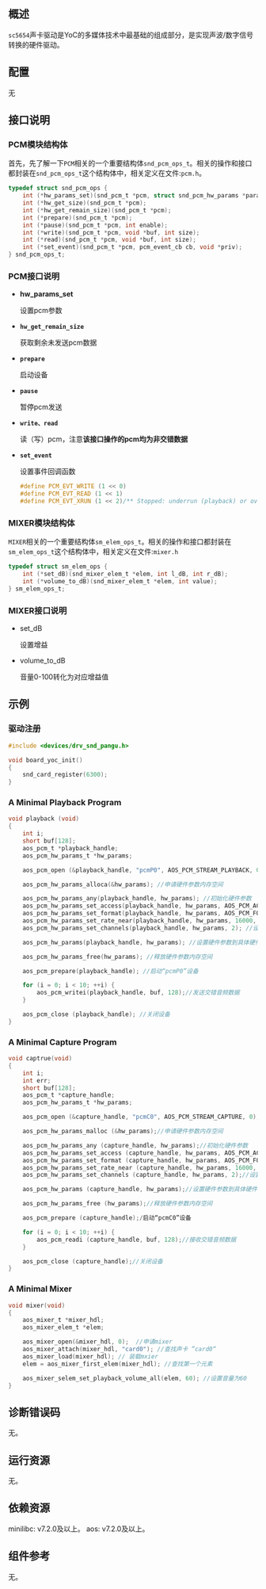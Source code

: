 ## 概述

`sc5654`声卡驱动是YoC的多媒体技术中最基础的组成部分，是实现声波/数字信号转换的硬件驱动。

## 配置

无

## 接口说明

### PCM模块结构体

首先，先了解一下`PCM`相关的一个重要结构体`snd_pcm_ops_t`。相关的操作和接口都封装在`snd_pcm_ops_t`这个结构体中，相关定义在文件:`pcm.h`。

```c
typedef struct snd_pcm_ops {
    int (*hw_params_set)(snd_pcm_t *pcm, struct snd_pcm_hw_params *params);
    int (*hw_get_size)(snd_pcm_t *pcm);
    int (*hw_get_remain_size)(snd_pcm_t *pcm);
    int (*prepare)(snd_pcm_t *pcm);
    int (*pause)(snd_pcm_t *pcm, int enable);
    int (*write)(snd_pcm_t *pcm, void *buf, int size);
    int (*read)(snd_pcm_t *pcm, void *buf, int size);
    int (*set_event)(snd_pcm_t *pcm, pcm_event_cb cb, void *priv);
} snd_pcm_ops_t;
```

### PCM接口说明

- **hw_params_set**

  设置pcm参数

- **`hw_get_remain_size`**

  获取剩余未发送pcm数据

- **`prepare`**

  启动设备

- **`pause`**

  暂停pcm发送

- **`write、read`**

  读（写）pcm，注意**该接口操作的pcm均为非交错数据**

- **`set_event`**

  设置事件回调函数

  ```c
  #define PCM_EVT_WRITE (1 << 0)
  #define PCM_EVT_READ (1 << 1)
  #define PCM_EVT_XRUN (1 << 2)/** Stopped: underrun (playback) or overru
  ```

### MIXER模块结构体

`MIXER`相关的一个重要结构体`sm_elem_ops_t`。相关的操作和接口都封装在`sm_elem_ops_t`这个结构体中，相关定义在文件:`mixer.h`

```c
typedef struct sm_elem_ops {
    int (*set_dB)(snd_mixer_elem_t *elem, int l_dB, int r_dB);
    int (*volume_to_dB)(snd_mixer_elem_t *elem, int value);
} sm_elem_ops_t;
```

### MIXER接口说明

- set_dB

  设置增益

- volume_to_dB

  音量0-100转化为对应增益值

## 示例

### 驱动注册

```c
#include <devices/drv_snd_pangu.h>

void board_yoc_init()
{
    snd_card_register(6300);
}
```

### A Minimal Playback Program

```C
void playback (void)
{
    int i;
    short buf[128];
    aos_pcm_t *playback_handle;
    aos_pcm_hw_params_t *hw_params;

    aos_pcm_open (&playback_handle, "pcmP0", AOS_PCM_STREAM_PLAYBACK, 0); //打开设备“pcmP0”

    aos_pcm_hw_params_alloca(&hw_params); //申请硬件参数内存空间

    aos_pcm_hw_params_any(playback_handle, hw_params); //初始化硬件参数
    aos_pcm_hw_params_set_access(playback_handle, hw_params, AOS_PCM_ACCESS_RW_INTERLEAVED); // 设置音频数据参数为交错模式
    aos_pcm_hw_params_set_format(playback_handle, hw_params, AOS_PCM_FORMAT_S16_LE); //设置音频数据参数为小端16bit
    aos_pcm_hw_params_set_rate_near(playback_handle, hw_params, 16000, 0); //设置音频数据参数采样率为16K
    aos_pcm_hw_params_set_channels(playback_handle, hw_params, 2); //设置音频数据参数为2通道

    aos_pcm_hw_params(playback_handle, hw_params); //设置硬件参数到具体硬件中

    aos_pcm_hw_params_free(hw_params); //释放硬件参数内存空间

    aos_pcm_prepare(playback_handle); //启动“pcmP0”设备

    for (i = 0; i < 10; ++i) {
        aos_pcm_writei(playback_handle, buf, 128);//发送交错音频数据
    }

    aos_pcm_close (playback_handle); //关闭设备
}
```

### A Minimal Capture Program

```c
void captrue(void)
{
    int i;
    int err;
    short buf[128];
    aos_pcm_t *capture_handle;
    aos_pcm_hw_params_t *hw_params;

    aos_pcm_open (&capture_handle, "pcmC0", AOS_PCM_STREAM_CAPTURE, 0);//打开设备“pcmC0”

    aos_pcm_hw_params_malloc (&hw_params);//申请硬件参数内存空间

    aos_pcm_hw_params_any (capture_handle, hw_params);//初始化硬件参数
    aos_pcm_hw_params_set_access (capture_handle, hw_params, AOS_PCM_ACCESS_RW_INTERLEAVED);// 设置音频数据参数为交错模式
    aos_pcm_hw_params_set_format (capture_handle, hw_params, AOS_PCM_FORMAT_S16_LE);//设置音频数据参数为小端16bit
    aos_pcm_hw_params_set_rate_near (capture_handle, hw_params, 16000, 0);//设置音频数据参数采样率为16K
    aos_pcm_hw_params_set_channels (capture_handle, hw_params, 2);//设置音频数据参数为2通道

    aos_pcm_hw_params (capture_handle, hw_params);//设置硬件参数到具体硬件中

    aos_pcm_hw_params_free (hw_params);//释放硬件参数内存空间

    aos_pcm_prepare (capture_handle);/启动“pcmC0”设备

    for (i = 0; i < 10; ++i) {
        aos_pcm_readi (capture_handle, buf, 128);//接收交错音频数据
    }

    aos_pcm_close (capture_handle);//关闭设备
}
```

### A Minimal Mixer

```C
void mixer(void)
{
    aos_mixer_t *mixer_hdl;
    aos_mixer_elem_t *elem;

    aos_mixer_open(&mixer_hdl, 0);  //申请mixer
    aos_mixer_attach(mixer_hdl, "card0"); //查找声卡 ”card0“
    aos_mixer_load(mixer_hdl); // 装载mxier
    elem = aos_mixer_first_elem(mixer_hdl); //查找第一个元素

    aos_mixer_selem_set_playback_volume_all(elem, 60); //设置音量为60
}
```

## 诊断错误码

无。

## 运行资源

无。

## 依赖资源

minilibc: v7.2.0及以上。
aos: v7.2.0及以上。

## 组件参考

无。
